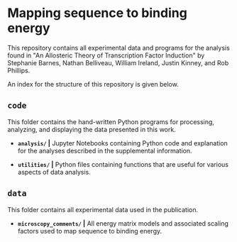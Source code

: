 # Mapping sequence to binding energy

This repository contains all experimental data and programs for the analysis found in "An Allosteric Theory of Transcription Factor Induction" by Stephanie Barnes, Nathan Belliveau, William Ireland, Justin Kinney, and Rob Phillips. 

An index for the structure of this repository is given below.

## `code`
This folder contains the hand-written Python programs for processing,
analyzing, and displaying the data presented in this work.

* **`analysis/` \|** Jupyter Notebooks containing Python code and explanation
    for the analyses described in the supplemental information.
    
* **`utilities/` \|** Python files containing functions that are useful for 
    various aspects of data analysis. 
    
## `data`
This folder contains all experimental data used in the publication.

* **`microscopy_comments/` \|** All energy matrix models and associated 
    scaling factors used to map sequence to binding energy. 
